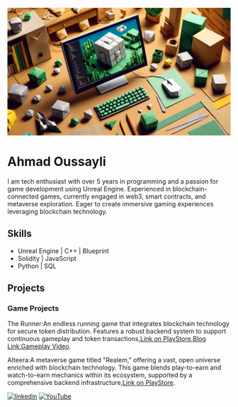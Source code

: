 
![Design and Development](https://github.com/ahmadoussayli/ahmadoussayli/blob/main/Banner.png)

# Ahmad Oussayli
I am tech enthusiast with over 5 years in programming and a passion for game development using Unreal Engine. Experienced in blockchain-connected games, currently engaged in web3, smart contracts, and metaverse exploration. Eager to create immersive gaming experiences leveraging blockchain technology.

## Skills
* Unreal Engine | C++ | Blueprint
* Solidity | JavaScript
* Python | SQL

## Projects
### Game Projects

The Runner:An endless running game that integrates blockchain technology for secure token distribution. Features a robust backend system to support continuous      gameplay and token transactions,[Link on PlayStore](https://play.google.com/store/apps/details?id=com.MarkazStudios.CguRunner),[Blog Link](https://cgu.io/blog/new-play-to-earn-game-the-runner-launches-exclusive-to-cgu-md64n-f7jkr),[Gameplay Video](https://www.youtube.com/watch?v=wXDTyYQ30IU).

Alteera:A metaverse game titled "Realem," offering a vast, open universe enriched with blockchain technology. This game blends play-to-earn and watch-to-earn mechanics within its ecosystem, supported by a comprehensive backend infrastructure,[Link on PlayStore](https://play.google.com/store/apps/details?id=com.CGU.Alterra&hl=en_US&gl=US).



[<img src='https://cdn.jsdelivr.net/npm/simple-icons@3.0.1/icons/linkedin.svg' alt='linkedin' height='40'>](https://www.linkedin.com/in/https://www.linkedin.com/in/ahmad-oussayli-ab8065230//)  [<img src='https://cdn.jsdelivr.net/npm/simple-icons@3.0.1/icons/youtube.svg' alt='YouTube' height='40'>](https://www.youtube.com/channel/https://www.youtube.com/channel/UCzEejP1vdBz6ldQo20M7dVg)  

